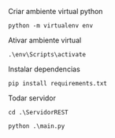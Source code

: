 Criar ambiente virtual python

    python -m virtualenv env
    
Ativar ambiente virtual

    .\env\Scripts\activate

Instalar dependencias

    pip install requirements.txt
    
Todar servidor

    cd .\ServidorREST
    
    python .\main.py